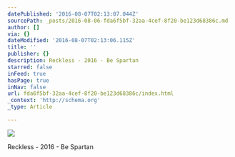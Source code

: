 ```yaml
---
datePublished: '2016-08-07T02:13:07.044Z'
sourcePath: _posts/2016-08-06-fda6f5bf-32aa-4cef-8f20-be123d68386c.md
author: []
via: {}
dateModified: '2016-08-07T02:13:06.115Z'
title: ''
publisher: {}
description: Reckless - 2016 - Be Spartan
starred: false
inFeed: true
hasPage: true
inNav: false
url: fda6f5bf-32aa-4cef-8f20-be123d68386c/index.html
_context: 'http://schema.org'
_type: Article

---
```

![](https://the-grid-user-content.s3-us-west-2.amazonaws.com/45d7caf6-bddb-4ca6-b319-f06806ac05a1.jpg)

Reckless - 2016 - Be Spartan